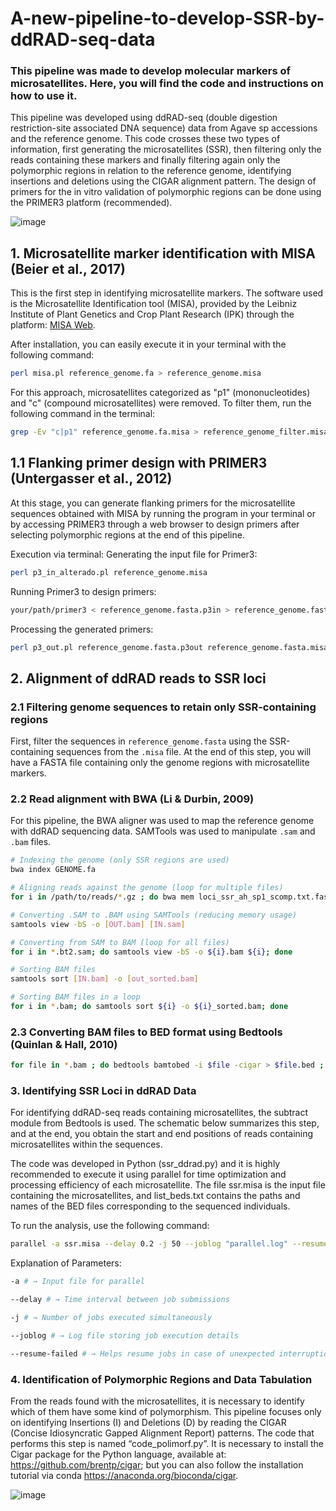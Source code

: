 # A-new-pipeline-to-develop-SSR-by-ddRAD-seq-data
### This pipeline was made to develop molecular markers of microsatellites. Here, you will find the code and instructions on how to use it. 

This pipeline was developed using ddRAD-seq (double digestion restriction-site associated DNA sequence) data from Agave sp accessions and the reference genome. This code crosses these two types of information, first generating the microsatellites (SSR), then filtering only the reads containing these markers and finally filtering again only the polymorphic regions in relation to the reference genome, identifying insertions and deletions using the CIGAR alignment pattern. The design of primers for the in vitro validation of polymorphic regions can be done using the PRIMER3 platform (recommended). 

![image](https://github.com/user-attachments/assets/fd882611-bfb5-4544-ad7e-747f8bb46a4c)


## 1. Microsatellite marker identification with MISA (Beier et al., 2017)
This is the first step in identifying microsatellite markers. The software used is the Microsatellite Identification tool (MISA), provided by the Leibniz Institute of Plant Genetics and Crop Plant Research (IPK) through the platform: [MISA Web](https://webblast.ipk-gatersleben.de/misa/).

After installation, you can easily execute it in your terminal with the following command:
```bash
perl misa.pl reference_genome.fa > reference_genome.misa
```
For this approach, microsatellites categorized as "p1" (mononucleotides) and "c" (compound microsatellites) were removed. To filter them, run the following command in the terminal:
```bash
grep -Ev "c|p1" reference_genome.fa.misa > reference_genome_filter.misa
```

## 1.1 Flanking primer design with PRIMER3 (Untergasser et al., 2012)
At this stage, you can generate flanking primers for the microsatellite sequences obtained with MISA by running the program in your terminal or by accessing PRIMER3 through a web browser to design primers after selecting polymorphic regions at the end of this pipeline.

Execution via terminal:
Generating the input file for Primer3:
```bash
perl p3_in_alterado.pl reference_genome.misa
```
Running Primer3 to design primers:
```bash
your/path/primer3 < reference_genome.fasta.p3in > reference_genome.fasta.p3out
```
Processing the generated primers:
```bash
perl p3_out.pl reference_genome.fasta.p3out reference_genome.fasta.misa
```

## 2. Alignment of ddRAD reads to SSR loci
### 2.1 Filtering genome sequences to retain only SSR-containing regions
First, filter the sequences in `reference_genome.fasta` using the SSR-containing sequences from the `.misa` file. At the end of this step, you will have a FASTA file containing only the genome regions with microsatellite markers.

### 2.2 Read alignment with BWA (Li & Durbin, 2009)
For this pipeline, the BWA aligner was used to map the reference genome with ddRAD sequencing data. SAMTools was used to manipulate `.sam` and `.bam` files.
```bash
# Indexing the genome (only SSR regions are used)
bwa index GENOME.fa

# Aligning reads against the genome (loop for multiple files)
for i in /path/to/reads/*.gz ; do bwa mem loci_ssr_ah_sp1_scomp.txt.fasta ${i} -t 10 > ${i}.sam; done

# Converting .SAM to .BAM using SAMTools (reducing memory usage)
samtools view -bS -o [OUT.bam] [IN.sam]

# Converting from SAM to BAM (loop for all files)
for i in *.bt2.sam; do samtools view -bS -o ${i}.bam ${i}; done

# Sorting BAM files
samtools sort [IN.bam] -o [out_sorted.bam]

# Sorting BAM files in a loop
for i in *.bam; do samtools sort ${i} -o ${i}_sorted.bam; done
```

### 2.3 Converting BAM files to BED format using Bedtools (Quinlan & Hall, 2010)
```bash
for file in *.bam ; do bedtools bamtobed -i $file -cigar > $file.bed ; done
```

### 3. Identifying SSR Loci in ddRAD Data

For identifying ddRAD-seq reads containing microsatellites, the subtract module from Bedtools is used. The schematic below summarizes this step, and at the end, you obtain the start and end positions of reads containing microsatellites within the sequences.

The code was developed in Python (ssr_ddrad.py) and it is highly recommended to execute it using parallel for time optimization and processing efficiency of each microsatellite. The file ssr.misa is the input file containing the microsatellites, and list_beds.txt contains the paths and names of the BED files corresponding to the sequenced individuals.

To run the analysis, use the following command:

```bash
parallel -a ssr.misa --delay 0.2 -j 50 --joblog "parallel.log" --resume-failed srun -c 1 --mem="20G" python3 ssr_ddrad.py '{}' list_beds.txt
```

Explanation of Parameters:

```bash
-a # → Input file for parallel

--delay # → Time interval between job submissions

-j # → Number of jobs executed simultaneously

--joblog # → Log file storing job execution details

--resume-failed # → Helps resume jobs in case of unexpected interruptions
```

### 4. Identification of Polymorphic Regions and Data Tabulation

From the reads found with the microsatellites, it is necessary to identify which of them have some kind of polymorphism. This pipeline focuses only on identifying Insertions (I) and Deletions (D) by reading the CIGAR (Concise Idiosyncratic Gapped Alignment Report) patterns. The code that performs this step is named “code_polimorf.py”. It is necessary to install the Cigar package for the Python language, available at: https://github.com/brentp/cigar; but you can also follow the installation tutorial via conda https://anaconda.org/bioconda/cigar. 

![image](https://github.com/user-attachments/assets/ea85e325-902c-4784-b4e1-e50576d52cbb)

